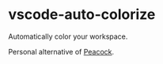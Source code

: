 # vscode-auto-colorize

Automatically color your workspace.

Personal alternative of [Peacock](https://github.com/johnpapa/vscode-peacock).
